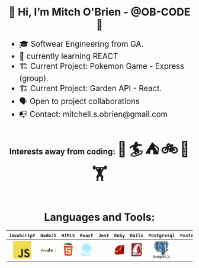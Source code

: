 <h1 align="center"> 👋 Hi, I’m Mitch O'Brien - @OB-CODE 👋</h1>

<ul style="font-size: 1.3rem;">
  <li>&#127891; Softwear Engineering from GA.</li>
  <li>&#128214;	currently learning REACT</li>
  <li>&#127959;	Current Project: Pokemon Game - Express (group).</li>
  <li>&#127959;	Current Project: Garden API - React.</li>
  <li>&#128483; Open to project collaborations</li>
  <li>&#128237; Contact: mitchell.s.obrien@gmail.com</li>
</ul>

<h2 style="text-align: center;">Interests away from coding:
  <span style="font-size:40px">&#128054;</span> 
  <span style="font-size:40px">&#127940;</span> 
  <span style="font-size:40px">&#9978;</span> 
  <span style="font-size:40px">&#128690;</span> 
  <span style="font-size:40px">&#127754;</span> 
  <span style="font-size:40px">&#127947;</span> 
</h2>

<h1 align="center" style="gap:10px; padding-top: 20px;">Languages and Tools:</h2>


| `JavaScript` | `NodeJS` | `HTML5` | `React` | `Jest` | `Ruby` | `Rails` | `Postgresql` | `Postman` | `Firebase` |
| :---: | :---: | :---: | :---: | :---: | :---: | :---: | :---: | :---: | :---: |
| <img style="width: 50px;" src="https://raw.githubusercontent.com/devicons/devicon/master/icons/javascript/javascript-original.svg" alt=""> | <img style="width: 50px;" src="https://raw.githubusercontent.com/devicons/devicon/master/icons/nodejs/nodejs-original-wordmark.svg" alt=""> | <img style="width: 50px;" src="https://raw.githubusercontent.com/devicons/devicon/master/icons/html5/html5-original-wordmark.svg" alt=""> | <img style="width: 50px;" src="https://raw.githubusercontent.com/devicons/devicon/master/icons/react/react-original-wordmark.svg" alt=""> | <img style="width: 50px;" src="https://camo.githubusercontent.com/ce0a32825268b09cd5e0fc7c2a09c587a708491427cb794cade8f1866f7284c6/68747470733a2f2f7777772e766563746f726c6f676f2e7a6f6e652f6c6f676f732f6a6573746a73696f2f6a6573746a73696f2d69636f6e2e737667" alt="">  | <img style="width: 50px;" src="https://raw.githubusercontent.com/devicons/devicon/master/icons/ruby/ruby-original.svg" alt=""> | <img style="width: 50px;" src="https://raw.githubusercontent.com/devicons/devicon/master/icons/rails/rails-original-wordmark.svg" alt=""> | <img style="width: 50px;" src="https://raw.githubusercontent.com/devicons/devicon/master/icons/postgresql/postgresql-original-wordmark.svg" alt="">  | <img style="width: 50px;" src="https://camo.githubusercontent.com/93b32389bf746009ca2370de7fe06c3b5146f4c99d99df65994f9ced0ba41685/68747470733a2f2f7777772e766563746f726c6f676f2e7a6f6e652f6c6f676f732f676574706f73746d616e2f676574706f73746d616e2d69636f6e2e737667" alt=""> | <img style="width: 50px;"  src="https://camo.githubusercontent.com/dd4b2422ed3bfc9da88c43d18550375c66f9584327dff7ecc19315ce50b96f07/68747470733a2f2f7777772e766563746f726c6f676f2e7a6f6e652f6c6f676f732f66697265626173652f66697265626173652d69636f6e2e737667" alt="">  |








  
<!---
OB-CODE/OB-CODE is a ✨ special ✨ repository because its `README.md` (this file) appears on your GitHub profile.
You can click the Preview link to take a look at your changes.
--->
